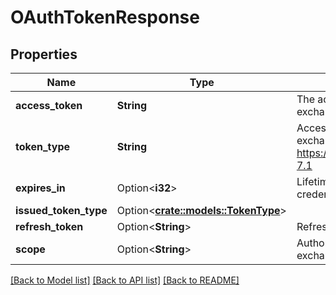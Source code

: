 <!--
  ~ Licensed to the Apache Software Foundation (ASF) under one
  ~ or more contributor license agreements.  See the NOTICE file
  ~ distributed with this work for additional information
  ~ regarding copyright ownership.  The ASF licenses this file
  ~ to you under the Apache License, Version 2.0 (the
  ~ "License"); you may not use this file except in compliance
  ~ with the License.  You may obtain a copy of the License at
  ~
  ~   http://www.apache.org/licenses/LICENSE-2.0
  ~
  ~ Unless required by applicable law or agreed to in writing,
  ~ software distributed under the License is distributed on an
  ~ "AS IS" BASIS, WITHOUT WARRANTIES OR CONDITIONS OF ANY
  ~ KIND, either express or implied.  See the License for the
  ~ specific language governing permissions and limitations
  ~ under the License.
-->

# OAuthTokenResponse

## Properties

Name | Type | Description | Notes
------------ | ------------- | ------------- | -------------
**access_token** | **String** | The access token, for client credentials or token exchange | 
**token_type** | **String** | Access token type for client credentials or token exchange  See https://datatracker.ietf.org/doc/html/rfc6749#section-7.1 | 
**expires_in** | Option<**i32**> | Lifetime of the access token in seconds for client credentials or token exchange | [optional]
**issued_token_type** | Option<[**crate::models::TokenType**](TokenType.md)> |  | [optional]
**refresh_token** | Option<**String**> | Refresh token for client credentials or token exchange | [optional]
**scope** | Option<**String**> | Authorization scope for client credentials or token exchange | [optional]

[[Back to Model list]](../README.md#documentation-for-models) [[Back to API list]](../README.md#documentation-for-api-endpoints) [[Back to README]](../README.md)


